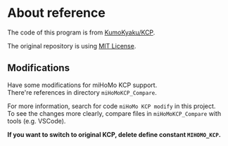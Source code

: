 # About reference
The code of this program is from [KumoKyaku/KCP](https://github.com/KumoKyaku/KCP).

The original repository is using [MIT License](https://github.com/KumoKyaku/KCP/blob/master/LICENSE).

## Modifications
Have some modifications for miHoMo KCP support.   
There're references in directory `miHoMoKCP_Compare`.

For more information, search for code `miHoMo KCP modify` in this project.   
To see the changes more clearly, compare files in `miHoMoKCP_Compare` with tools (e.g. VSCode).

**If you want to switch to original KCP, delete define constant `MIHOMO_KCP`.**